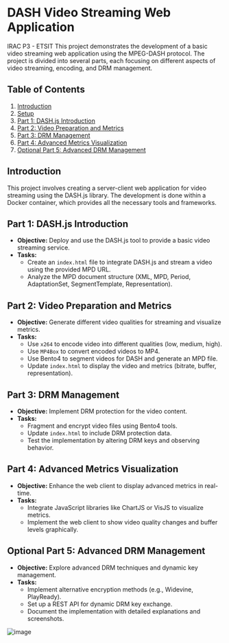# DASH Video Streaming Web Application
IRAC P3 - ETSIT
This project demonstrates the development of a basic video streaming web application using the MPEG-DASH protocol. The project is divided into several parts, each focusing on different aspects of video streaming, encoding, and DRM management.

## Table of Contents
1. [Introduction](#introduction)
2. [Setup](#setup)
3. [Part 1: DASH.js Introduction](#part-1-dashjs-introduction)
4. [Part 2: Video Preparation and Metrics](#part-2-video-preparation-and-metrics)
5. [Part 3: DRM Management](#part-3-drm-management)
6. [Part 4: Advanced Metrics Visualization](#part-4-advanced-metrics-visualization)
7. [Optional Part 5: Advanced DRM Management](#optional-part-5-advanced-drm-management)

## Introduction
This project involves creating a server-client web application for video streaming using the DASH.js library. The development is done within a Docker container, which provides all the necessary tools and frameworks.


## Part 1: DASH.js Introduction
- **Objective:** Deploy and use the DASH.js tool to provide a basic video streaming service.
- **Tasks:**
  - Create an `index.html` file to integrate DASH.js and stream a video using the provided MPD URL.
  - Analyze the MPD document structure (XML, MPD, Period, AdaptationSet, SegmentTemplate, Representation).

## Part 2: Video Preparation and Metrics
- **Objective:** Generate different video qualities for streaming and visualize metrics.
- **Tasks:**
  - Use `x264` to encode video into different qualities (low, medium, high).
  - Use `MP4Box` to convert encoded videos to MP4.
  - Use Bento4 to segment videos for DASH and generate an MPD file.
  - Update `index.html` to display the video and metrics (bitrate, buffer, representation).

## Part 3: DRM Management
- **Objective:** Implement DRM protection for the video content.
- **Tasks:**
  - Fragment and encrypt video files using Bento4 tools.
  - Update `index.html` to include DRM protection data.
  - Test the implementation by altering DRM keys and observing behavior.

## Part 4: Advanced Metrics Visualization
- **Objective:** Enhance the web client to display advanced metrics in real-time.
- **Tasks:**
  - Integrate JavaScript libraries like ChartJS or VisJS to visualize metrics.
  - Implement the web client to show video quality changes and buffer levels graphically.

## Optional Part 5: Advanced DRM Management
- **Objective:** Explore advanced DRM techniques and dynamic key management.
- **Tasks:**
  - Implement alternative encryption methods (e.g., Widevine, PlayReady).
  - Set up a REST API for dynamic DRM key exchange.
  - Document the implementation with detailed explanations and screenshots.

![image](https://github.com/ivalenzuelan/IracP3/assets/125378917/8ea6d556-55a9-459e-b41b-7d03e210e4f3)

